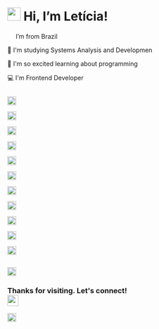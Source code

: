 # <img src=https://github.com/TheDudeThatCode/TheDudeThatCode/blob/master/Assets/Hi.gif width="30" /> Hi, I’m Letícia!

<img height="15" src=https://github.com/TheDudeThatCode/TheDudeThatCode/blob/master/Assets/Earth.gif /> I’m from Brazil

📖 I'm studying Systems Analysis and Developmen

🧠 I'm so excited learning about programming 

💻 I'm Frontend Developer 

<code> <img height="20" src="https://img.shields.io/badge/Angular-DD0031?style=for-the-badge&logo=angular&logoColor=white" /> </code>
<code> <img height="20" src="https://img.shields.io/badge/Flutter-%2302569B.svg?style=for-the-badge&logo=Flutter&logoColor=white" /> </code>
<code> <img height="20" src="https://img.shields.io/badge/dart-%230175C2.svg?style=for-the-badge&logo=dart&logoColor=white" /> </code>
<code> <img height="20" src="https://img.shields.io/badge/TypeScript-007ACC?style=for-the-badge&logo=typescript&logoColor=white" /> </code>
<code> <img height="20" src="https://img.shields.io/badge/JavaScript-323330?style=for-the-badge&logo=javascript&logoColor=F7DF1E" /> </code>
<code> <img height="20" src="https://img.shields.io/badge/chart.js-F5788D.svg?style=for-the-badge&logo=chart.js&logoColor=white" /> </code>
<code> <img height="20" src="https://img.shields.io/badge/html5-%23E34F26.svg?style=for-the-badge&logo=html5&logoColor=white" /> </code>
<code> <img height="20" src="https://img.shields.io/badge/css3-%231572B6.svg?style=for-the-badge&logo=css3&logoColor=white" /> </code>
<code> <img height="20" src="https://img.shields.io/badge/SASS-hotpink.svg?style=for-the-badge&logo=SASS&logoColor=white" /> </code>
<code> <img height="20" src="https://img.shields.io/badge/c-%2300599C.svg?style=for-the-badge&logo=c&logoColor=white" /> </code>
<code> <img height="20" src="https://github.com/get-icon/geticon/raw/master/icons/visual-studio-code.svg" > </code>

<code> <img height="20" src="https://img.shields.io/badge/mysql-%2300f.svg?style=for-the-badge&logo=mysql&logoColor=white" > </code>

### Thanks for visiting. Let's connect! <code> <img height="25" src=https://github.com/TheDudeThatCode/TheDudeThatCode/blob/master/Assets/Handshake.gif /> <a href="https://www.linkedin.com/in/leticiadallosto/" target="_blank"> <img height="20" src=https://github.com/TheDudeThatCode/TheDudeThatCode/blob/master/Assets/Linkedin.svg /> </a> </code>
